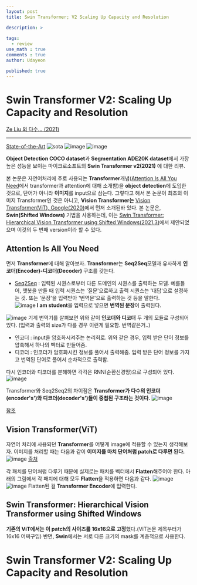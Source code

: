 ```yaml
---
layout: post
title: Swin Transformer; V2 Scaling Up Capacity and Resolution

description: >
  
tags:
  - review
use_math : true
comments : true
author: Udayeon

published: true
---
```


# Swin Transformer V2: Scaling Up Capacity and Resolution
[Ze Liu 외 다수... (2021)](https://arxiv.org/pdf/2111.09883v1.pdf)
* * *

[State-of-the-Art](https://paperswithcode.com/sota)
![sota](https://user-images.githubusercontent.com/69246778/148016760-24d9b7d0-81a5-4bcf-a4a8-b9211fcc3248.PNG)
![image](https://user-images.githubusercontent.com/69246778/148017265-be3df6c9-d2c8-4535-9173-f51aafe605fa.png)
![image](https://user-images.githubusercontent.com/69246778/148026048-000ade61-6490-4740-a6e6-5764fb23e7ef.png)

**Object Detection COCO dataset**과 **Segmentation ADE20K dataset**에서 가장 높은 성능을 보이는 
마이크로소프트의 **Swin Transformer v2(2021)** 에 대한 리뷰.
   
본 논문은 자연어처리에 주로 사용되는 **Transformer**개념([Attention Is All You Need](https://arxiv.org/pdf/1706.03762.pdf)에서 transformer과 attention에 
대해 소개함)을 **object detection**에 도입한 것으로, 단어가 아니라 **이미지**를 input으로 삼는다.
그렇다고 해서 본 논문이 최초의 이미지 Transformer인 것은 아니고, **Vision Transformer는**
[Vision Transformer(ViT), Google(2020)](https://openreview.net/pdf?id=YicbFdNTTy)에서
먼저 소개된바 있다. 본 논문은, **Swin(Shifted Windows)** 기법을 사용하는데, 
이는 [Swin Transformer: Hierarchical Vision Transformer using Shifted Windows(2021.3)](https://arxiv.org/pdf/2103.14030v1.pdf)에서 제안되었으며 
이것의 두 번째 version이라 할 수 있다.
 
## Attention Is All You Need
먼저 **Transformer**에 대해 알아보자. **Transformer**는 **Seq2Seq**모델과 유사하게 **인코더(Encoder)-디코더(Decoder)** 구조를 갖는다.   
- [Seq2Seq](https://wikidocs.net/24996) : 입력된 시퀀스로부터 다른 도메인의 시퀀스를 출력하는 모델. 예를들어, 챗봇을 만들 때 입력 시퀀스는 '질문'으로하고 출력 시퀀스는 '대답'으로 설정하는 것. 또는 '문장'을 입력받아 '번역문'으로 출력하는 것 등을 말한다.   
![image](https://user-images.githubusercontent.com/69246778/148022076-2b5fdc23-4966-4a07-8952-5b58acbbdb2d.png)
**I am student**을 입력으로 넣으면 **번역된 문장**이 출력된다.   
      
![image](https://user-images.githubusercontent.com/69246778/148022171-7e52dac6-93d5-4097-a322-50196c03a907.png)
기계 번역기를 살펴보면 위와 같이 **인코더와 디코더** 두 개의 모듈로 구성되어 있다. (입력과 출력의 size가 다를 경우 이런게 필요함. 번역같은거..)
- 인코더 : input을 암호화시켜주는 논리회로. 위와 같은 경우, 입력 받은 단어 정보를 압축해서 하나의 벡터로 만들어줌.
- 디코더 : 인코더가 암호화시킨 정보를 풀어서 출력해줌. 입력 받은 단어 정보를 가지고 번역된 단어로 풀어서 순차적으로 출력함.
   
다시 인코더와 디코더를 분해하면 각각은 RNN(순환신경망)으로 구성되어 있다.
![image](https://user-images.githubusercontent.com/69246778/148022638-5c95eec8-a7aa-42af-8c0d-77c2a5a86dfa.png)
   
Transformer와 Seq2Seq2의 차이점은 **Transformer가 다수의 인코더(encoder's')와 디코더(decoder's')들이 중첩된 구조라는 것이다.** 
![image](https://user-images.githubusercontent.com/69246778/148023376-1410cdfd-497c-40c1-b60b-6be6d0dcb5e3.png)
   
[참조](https://blog.pingpong.us/transformer-review/)
   
## Vision Transformer(ViT)
자연어 처리에 사용되던 **Transformer**를 어떻게 image에 적용할 수 있는지 생각해보자. 이미지를 처리할 때는 다음과 같이 **이미지를 마치 단어처럼 
patch로 다루면 된다.**
![image](https://user-images.githubusercontent.com/69246778/148028742-46b8c694-f248-4ffe-b02f-8b4831ba586d.png)
[출처](https://engineer-mole.tistory.com/133)
   
각 패치를 단어처럼 다루기 때문에 실제로는 패치를 벡터에서 **Flatten**해주어야 한다. 아래의 그림에서 각 패치에 대해 모두 **Flatten**을 적용하면 다음과 
같다.
![image](https://user-images.githubusercontent.com/69246778/148029062-1873c6a0-ff06-435c-a693-c4d05ab9aed4.png)
![image](https://user-images.githubusercontent.com/69246778/148029034-e39ffb6e-5255-46d1-87a9-10947f96aedb.png)
Flatten된 걸 **Transformer Encoder**에 입력한다. 

## Swin Transformer: Hierarchical Vision Transformer using Shifted Windows
**기존의 ViT에서는 이 patch의 사이즈를 16x16으로 고정**했다.(ViT논문 제목부터가 16x16 어쩌구임) 
반면, **Swin**에서는 서로 다른 크기의 mask를 계층적으로 사용한다.

# Swin Transformer V2: Scaling Up Capacity and Resolution



